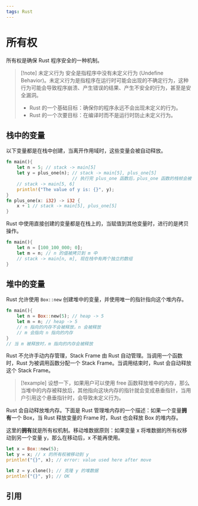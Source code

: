 ```yaml
---
tags: Rust
---
```


# 所有权

所有权是确保 Rust 程序安全的一种机制。

> [!note] 未定义行为
> 安全是指程序中没有未定义行为 (Undefine Behavior)。未定义行为是指程序在运行时可能会出现的不确定行为，这种行为可能会导致程序崩溃、产生错误的结果、产生不安全的行为，甚至是安全漏洞。
> - Rust 的一个基础目标：确保你的程序永远不会出现未定义的行为。
> - Rust 的一个次要目标：在编译时而不是运行时防止未定义行为。

## 栈中的变量

以下变量都是在栈中创建，当离开作用域时，这些变量会被自动释放。

```rust
fn main(){
    let n = 5; // stack -> main[5]
    let y = plus_one(n); // stack -> main[5], plus_one[5]
                         // 执行完 plus_one 函数后，plus_one 函数的栈帧会被弹出
    // stack -> main[5, 6]
    println!("The value of y is: {}", y);
}
fn plus_one(x: i32) -> i32 {
    x + 1 // stack -> main[5], plus_one[5]
}
```

Rust 中使用直接创建的变量都是在栈上的，当赋值到其他变量时，进行的是拷贝操作。

```Rust
fn main(){
    let n = [100_100_000; 0];
    let m = n; // n 的值被拷贝到 m 中
    // stack -> main[n, m], 现在栈中有两个独立的数组
}
```

## 堆中的变量

Rust 允许使用 `Box::new` 创建堆中的变量，并使用唯一的指针指向这个堆内存。

```Rust
fn main(){
    let n = Box::new(5); // heap -> 5
    let m = n; // heap -> 5
    // n 指向的内存不会被释放，n 会被释放
    // m 会指向 n 指向的内存
}
// 当 m 被释放时，m 指向的内存会被释放
```

Rust 不允许手动内存管理，Stack Frame 由 Rust 自动管理。当调用一个函数时，Rust 为被调用函数分配一个 Stack Frame。当调用结束时，Rust 会自动释放这个 Stack Frame。

> [!example]
> 设想一下，如果用户可以使用 free 函数释放堆中的内存，那么当堆中的内存被释放后，其他指向这块内存的指针就会变成悬垂指针，当用户引用这个悬垂指针时，会导致未定义行为。

Rust 会自动释放堆内存。下面是 Rust 管理堆内存的一个描述：如果一个变量**拥有**一个 Box，当 Rust 释放变量的 Frame 时，Rust 也会释放 Box 的堆内存。

这里的**拥有**就是所有权机制。移动堆数据原则：如果变量 x 将堆数据的所有权移动到另一个变量 y，那么在移动后，x 不能再使用。

```Rust
let x = Box::new(5);
let y = x; // x 的所有权被移动到 y
println!("{}", x); // error: value used here after move

let z = y.clone(); // 克隆 y 的堆数据
println!("{}", y); // OK
```

## 引用
